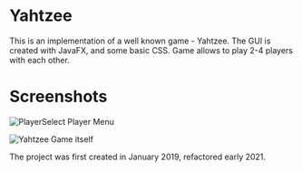 # Yahtzee
This is an implementation of a well known game - Yahtzee. The GUI is created with JavaFX, and some basic CSS. Game allows to play 2-4 players with each other.

# Screenshots
![PlayerSelect](https://user-images.githubusercontent.com/42720598/111069090-b5e76380-84cb-11eb-8875-5ec531ada88d.png)
Player Menu

![Yahtzee](https://user-images.githubusercontent.com/42720598/111067086-bb8c7b80-84c2-11eb-8022-772c21b1474a.png)
Game itself

The project was first created in January 2019, refactored early 2021.
